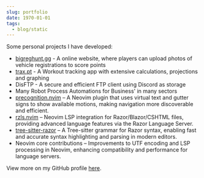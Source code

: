 ```yaml
---
slug: portfolio
date: 1970-01-01
tags:
  - blog/static
---
```


Some personal projects I have developed:

- [bigreghunt.gg](https://bigreghunt.gg) - A online website, where players can upload photos of vehicle registrations to score points
- [trax.pt](https://trax.pt) - A Workout tracking app with extensive calculations, projections and graphing
- DisFTP - A secure and efficient FTP client using Discord as storage
- Many Robot Process Automations for Business' in many sectors
- [precognition.nvim](https://github.com/tris203/precognition.nvim) – A Neovim plugin that uses virtual text and gutter signs to show available motions, making navigation more discoverable and efficient.
- [rzls.nvim](https://github.com/tris203/rzls.nvim) – Neovim LSP integration for Razor/Blazor/CSHTML files, providing advanced language features via the Razor Language Server.
- [tree-sitter-razor](https://github.com/tris203/tree-sitter-razor) – A Tree-sitter grammar for Razor syntax, enabling fast and accurate syntax highlighting and parsing in modern editors.
- Neovim core contributions – Improvements to UTF encoding and LSP processing in Neovim, enhancing compatibility and performance for language servers.

View more on my GitHub profile [here](https://github.com/tris203).
